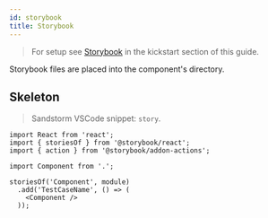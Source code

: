```yaml
---
id: storybook
title: Storybook
---
```


> For setup see [Storybook](../kickstart/storybook.md) in the kickstart section of this guide.

Storybook files are placed into the component's directory.

## Skeleton
> Sandstorm VSCode snippet: `story`.

```tsx
import React from 'react';
import { storiesOf } from '@storybook/react';
import { action } from '@storybook/addon-actions';

import Component from '.';

storiesOf('Component', module)
  .add('TestCaseName', () => (
    <Component />
  ));
```
